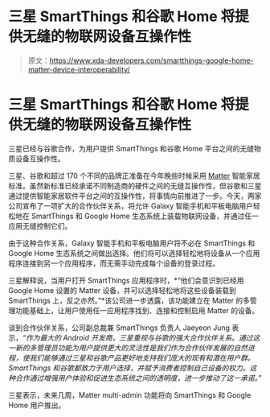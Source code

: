 # 三星 SmartThings 和谷歌 Home 将提供无缝的物联网设备互操作性

> 原文：<https://www.xda-developers.com/smartthings-google-home-matter-device-interoperability/>

# 三星 SmartThings 和谷歌 Home 将提供无缝的物联网设备互操作性

三星已经与谷歌合作，为用户提供 SmartThings 和谷歌 Home 平台之间的无缝物质设备互操作性。

三星、谷歌和超过 170 个不同的品牌正准备在今年晚些时候采用 [Matter](https://www.xda-developers.com/matter/) 智能家居标准。虽然新标准已经承诺不同制造商的硬件之间的无缝互操作性，但谷歌和三星通过提供智能家居软件平台之间的互操作性，将事情向前推进了一步。今天，两家公司宣布了一项扩大的合作伙伴关系，将允许 Galaxy 智能手机和平板电脑用户轻松地在 SmartThings 和 Google Home 生态系统上装载物联网设备，并通过任一应用无缝控制它们。

由于这种合作关系，Galaxy 智能手机和平板电脑用户将不必在 SmartThings 和 Google Home 生态系统之间做出选择。他们将可以选择轻松地将设备从一个应用程序连接到另一个应用程序，而无需手动完成每个设备的登录过程。

三星解释说，当用户打开 SmartThings 应用程序时，*“他们会意识到已经用 Google Home 设置的 Matter 设备，并可以选择轻松地将这些设备装载到 SmartThings 上，反之亦然。”*该公司进一步透露，该功能建立在 Matter 的多管理功能基础上，让用户使用任一应用程序找到、连接和控制启用 Matter 的设备。

谈到合作伙伴关系，公司副总裁兼 SmartThings 负责人 Jaeyeon Jung 表示，*“作为最大的 Android 开发商，三星重视与谷歌的强大合作伙伴关系。通过这一新的多管理员功能为用户提供更大的灵活性是我们作为合作伙伴发展的自然进程，使我们能够通过三星和谷歌产品更好地支持我们庞大的现有和潜在用户群。SmartThings 和谷歌都致力于用户选择，并赋予消费者控制自己设备的权力。这种合作通过增强用户体验和促进生态系统之间的透明度，进一步推动了这一承诺。”*

三星表示，未来几周，Matter multi-admin 功能将向 SmartThings 和 Google Home 用户推出。